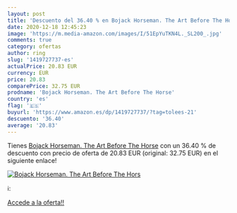 ```yaml
---
layout: post
title: 'Descuento del 36.40 % en Bojack Horseman. The Art Before The Hors'
date: 2020-12-18 12:45:23
image: 'https://m.media-amazon.com/images/I/51EpYuTKN4L._SL200_.jpg'
comments: true
category: ofertas
author: ring
slug: '1419727737-es'
actualPrice: 20.83 EUR
currency: EUR
price: 20.83
comparePrice: 32.75 EUR
prodname: 'Bojack Horseman. The Art Before The Horse'
country: 'es'
flag: '🇪🇸'
buyurl: 'https://www.amazon.es/dp/1419727737/?tag=tolees-21'
descuento: '36.40'
average: '20.83'
---
```


Tienes [Bojack Horseman. The Art Before The Horse](https://www.amazon.es/dp/1419727737/?tag=tolees-21) con un 36.40 % de descuento con precio de oferta de 20.83 EUR (original: 32.75 EUR) en el siguiente enlace!

[![Bojack Horseman. The Art Before The Hors](https://m.media-amazon.com/images/I/51EpYuTKN4L._SL200_.jpg)](https://www.amazon.es/dp/1419727737/?tag=tolees-21)

ℹ️:


[Accede a la oferta!!](https://www.amazon.es/dp/1419727737/?tag=tolees-21)
